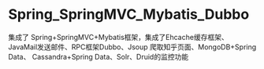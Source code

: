 # Spring_SpringMVC_Mybatis_Dubbo

集成了 Spring+SpringMVC+Mybatis框架，集成了Ehcache缓存框架、JavaMail发送邮件、RPC框架Dubbo、Jsoup 爬取知乎页面、MongoDB+Spring Data、
Cassandra+Spring Data、Solr、Druid的监控功能
